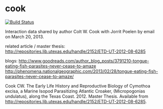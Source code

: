 # cook
[![Build Status](https://travis-ci.org/globalbioticinteractions/cook.svg?branch=master)](https://travis-ci.org/globalbioticinteractions/cook)

Interaction data shared by author Colt W. Cook with Jorrit Poelen by email on March 20, 2013.

related article / master thesis:
 http://repositories.lib.utexas.edu/handle/2152/ETD-UT-2012-08-6285

blogs:
 http://www.goodreads.com/author_blog_posts/3791210-tongue-eating-fish-parasites-never-cease-to-amaze
 http://phenomena.nationalgeographic.com/2013/02/28/tongue-eating-fish-parasites-never-cease-to-amaze/

Cook CW. The Early Life History and Reproductive Biology of Cymothoa excisa, a Marine Isopod Parasitizing Atlantic Croaker, (Micropogonias undulatus), along the Texas Coast. 2012. Master Thesis. Available from http://repositories.lib.utexas.edu/handle/2152/ETD-UT-2012-08-6285.
